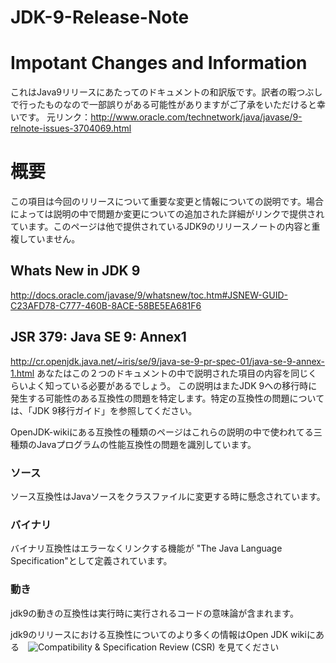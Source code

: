 # JDK-9-Release-Note
# Impotant Changes and Information
これはJava9リリースにあたってのドキュメントの和訳版です。訳者の暇つぶしで行ったものなので一部誤りがある可能性がありますがご了承をいただけると幸いです。
元リンク：http://www.oracle.com/technetwork/java/javase/9-relnote-issues-3704069.html

# 概要
この項目は今回のリリースについて重要な変更と情報についての説明です。場合によっては説明の中で問題か変更についての追加された詳細がリンクで提供されています。このページは他で提供されているJDK9のリリースノートの内容と重複していません。
## Whats New in JDK 9
http://docs.oracle.com/javase/9/whatsnew/toc.htm#JSNEW-GUID-C23AFD78-C777-460B-8ACE-58BE5EA681F6
## JSR 379: Java SE 9: Annex1
http://cr.openjdk.java.net/~iris/se/9/java-se-9-pr-spec-01/java-se-9-annex-1.html
あなたはこの２つのドキュメントの中で説明された項目の内容を同じくらいよく知っている必要があるでしょう。
この説明はまたJDK 9への移行時に発生する可能性のある互換性の問題を特定します。特定の互換性の問題については、「JDK 9移行ガイド」を参照してください。

OpenJDK-wikiにある互換性の種類のページはこれらの説明の中で使われてる三種類のJavaプログラムの性能互換性の問題を識別しています。
### ソース
ソース互換性はJavaソースをクラスファイルに変更する時に懸念されています。
### バイナリ
バイナリ互換性はエラーなくリンクする機能が "The Java Language Specification"として定義されています。
### 動き
jdk9の動きの互換性は実行時に実行されるコードの意味論が含まれます。

jdk9のリリースにおける互換性についてのより多くの情報はOpen JDK wikiにある　![Compatibility & Specification Review (CSR)](https://wiki.openjdk.java.net/display/csr/Main) を見てください
